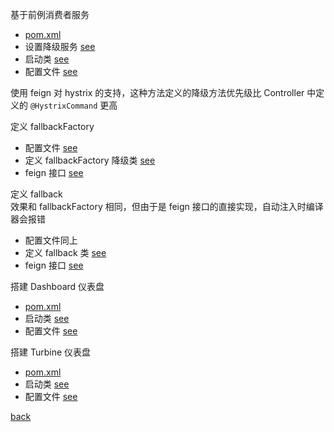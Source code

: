 基于前例消费者服务  
- [pom.xml](2/1.md)  
- 设置降级服务 [see](2/2.md)  
- 启动类 [see](2/3.md)  
- 配置文件 [see](2/7.md)  

使用 feign 对 hystrix 的支持，这种方法定义的降级方法优先级比 Controller 中定义的 `@HystrixCommand` 更高  

定义 fallbackFactory  
- 配置文件 [see](2/4.md)  
- 定义 fallbackFactory 降级类 [see](2/5.md)  
- feign 接口 [see](2/6.md)  

定义 fallback  
效果和 fallbackFactory 相同，但由于是 feign 接口的直接实现，自动注入时编译器会报错  
- 配置文件同上  
- 定义 fallback 类 [see](2/8.md)  
- feign 接口 [see](2/9.md)  

搭建 Dashboard 仪表盘  
- [pom.xml](2/10.md)  
- 启动类 [see](2/11.md)  
- 配置文件 [see](2/12.md)  

搭建 Turbine 仪表盘  
- [pom.xml](2/13.md)  
- 启动类 [see](2/14.md)  
- 配置文件 [see](2/15.md)  

[back](../4.md)  